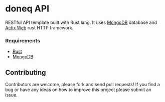 # doneq API

RESTful API template built with Rust lang. It uses [MongoDB](https://docs.mongodb.com/)
database and [Actix Web](https://github.com/actix/actix-web) rust HTTP framework.

### Requirements

- [Rust](https://www.rust-lang.org/tools/install)
- [MongoDB](https://docs.mongodb.com/manual/installation/)

## Contributing

Contributors are welcome, please fork and send pull requests! If you find a bug
or have any ideas on how to improve this project please submit an issue.

